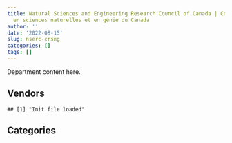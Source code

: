 ```yaml
---
title: Natural Sciences and Engineering Research Council of Canada | Conseil de recherches
  en sciences naturelles et en génie du Canada
author: ''
date: '2022-08-15'
slug: nserc-crsng
categories: []
tags: []
---
```


<script src="/rmarkdown-libs/htmlwidgets/htmlwidgets.js"></script>
<link href="/rmarkdown-libs/datatables-css/datatables-crosstalk.css" rel="stylesheet" />
<script src="/rmarkdown-libs/datatables-binding/datatables.js"></script>
<script src="/rmarkdown-libs/jquery/jquery-3.6.0.min.js"></script>
<link href="/rmarkdown-libs/dt-core-bootstrap/css/dataTables.bootstrap.min.css" rel="stylesheet" />
<link href="/rmarkdown-libs/dt-core-bootstrap/css/dataTables.bootstrap.extra.css" rel="stylesheet" />
<script src="/rmarkdown-libs/dt-core-bootstrap/js/jquery.dataTables.min.js"></script>
<script src="/rmarkdown-libs/dt-core-bootstrap/js/dataTables.bootstrap.min.js"></script>
<link href="/rmarkdown-libs/crosstalk/css/crosstalk.min.css" rel="stylesheet" />
<script src="/rmarkdown-libs/crosstalk/js/crosstalk.min.js"></script>
<script src="/rmarkdown-libs/htmlwidgets/htmlwidgets.js"></script>
<link href="/rmarkdown-libs/datatables-css/datatables-crosstalk.css" rel="stylesheet" />
<script src="/rmarkdown-libs/datatables-binding/datatables.js"></script>
<script src="/rmarkdown-libs/jquery/jquery-3.6.0.min.js"></script>
<link href="/rmarkdown-libs/dt-core-bootstrap/css/dataTables.bootstrap.min.css" rel="stylesheet" />
<link href="/rmarkdown-libs/dt-core-bootstrap/css/dataTables.bootstrap.extra.css" rel="stylesheet" />
<script src="/rmarkdown-libs/dt-core-bootstrap/js/jquery.dataTables.min.js"></script>
<script src="/rmarkdown-libs/dt-core-bootstrap/js/dataTables.bootstrap.min.js"></script>
<link href="/rmarkdown-libs/crosstalk/css/crosstalk.min.css" rel="stylesheet" />
<script src="/rmarkdown-libs/crosstalk/js/crosstalk.min.js"></script>

Department content here.

## Vendors

    ## [1] "Init file loaded"

<div id="htmlwidget-1" style="width:100%;height:auto;" class="datatables html-widget"></div>
<script type="application/json" data-for="htmlwidget-1">{"x":{"style":"bootstrap","filter":"none","vertical":false,"data":[["<a href=\"/vendors/4plan_consulting/\">4PLAN CONSULTING<\/a>","<a href=\"/vendors/a_hundred_answers/\">A HUNDRED ANSWERS<\/a>","<a href=\"/vendors/access_2_networks/\">ACCESS 2 NETWORKS<\/a>","<a href=\"/vendors/adrm_technology_consulting/\">ADRM TECHNOLOGY CONSULTING<\/a>","<a href=\"/vendors/advanced_business_interiors/\">ADVANCED BUSINESS INTERIORS<\/a>","<a href=\"/vendors/advanced_chippewa_technologies/\">ADVANCED CHIPPEWA TECHNOLOGIES<\/a>","<a href=\"/vendors/amazon/\">AMAZON<\/a>","<a href=\"/vendors/applied_electonics/\">APPLIED ELECTONICS<\/a>","<a href=\"/vendors/artemp_personnel_services/\">ARTEMP PERSONNEL SERVICES<\/a>","<a href=\"/vendors/asokan_business_interiors/\">ASOKAN BUSINESS INTERIORS<\/a>","<a href=\"/vendors/bdo_canada/\">BDO CANADA<\/a>","<a href=\"/vendors/bell_canada/\">BELL CANADA<\/a>","<a href=\"/vendors/blackberry/\">BLACKBERRY<\/a>","<a href=\"/vendors/cache_computer_consulting/\">CACHE COMPUTER CONSULTING<\/a>","<a href=\"/vendors/canadian_corps_of_commissionaires/\">CANADIAN CORPS OF COMMISSIONAIRES<\/a>","<a href=\"/vendors/cansel_survey_equipment/\">CANSEL SURVEY EQUIPMENT<\/a>","<a href=\"/vendors/carahsoft_technology/\">CARAHSOFT TECHNOLOGY<\/a>","<a href=\"/vendors/cdw_canada/\">CDW CANADA<\/a>","<a href=\"/vendors/cgi/\">CGI<\/a>","<a href=\"/vendors/cision_canada/\">CISION CANADA<\/a>","<a href=\"/vendors/citrix/\">CITRIX<\/a>","<a href=\"/vendors/cnw_group/\">CNW GROUP<\/a>","<a href=\"/vendors/cofomo/\">COFOMO<\/a>","<a href=\"/vendors/colliers_project_leaders/\">COLLIERS PROJECT LEADERS<\/a>","<a href=\"/vendors/commvault_systems/\">COMMVAULT SYSTEMS<\/a>","<a href=\"/vendors/compucom_canada/\">COMPUCOM CANADA<\/a>","<a href=\"/vendors/conexsys/\">CONEXSYS<\/a>","<a href=\"/vendors/coradix_technology_consulting/\">CORADIX TECHNOLOGY CONSULTING<\/a>","<a href=\"/vendors/csdc_systems/\">CSDC SYSTEMS<\/a>","<a href=\"/vendors/dell_computer/\">DELL COMPUTER<\/a>","<a href=\"/vendors/deloitte_and_touche/\">DELOITTE AND TOUCHE<\/a>","<a href=\"/vendors/dls_technology/\">DLS TECHNOLOGY<\/a>","<a href=\"/vendors/dynamic_personnel_consultants/\">DYNAMIC PERSONNEL CONSULTANTS<\/a>","<a href=\"/vendors/eagle_professional_resources/\">EAGLE PROFESSIONAL RESOURCES<\/a>","<a href=\"/vendors/ecole_de_langues_abce/\">ECOLE DE LANGUES ABCE<\/a>","<a href=\"/vendors/elsevier/\">ELSEVIER<\/a>","<a href=\"/vendors/entrust/\">ENTRUST<\/a>","<a href=\"/vendors/ernst_young/\">ERNST YOUNG<\/a>","<a href=\"/vendors/excel_human_resources/\">EXCEL HUMAN RESOURCES<\/a>","<a href=\"/vendors/forrester_research/\">FORRESTER RESEARCH<\/a>","<a href=\"/vendors/freebalance/\">FREEBALANCE<\/a>","<a href=\"/vendors/gartner/\">GARTNER<\/a>","<a href=\"/vendors/gc_strategies/\">GC STRATEGIES<\/a>","<a href=\"/vendors/global_knowledge/\">GLOBAL KNOWLEDGE<\/a>","<a href=\"/vendors/global_upholstery/\">GLOBAL UPHOLSTERY<\/a>","<a href=\"/vendors/goss_gilroy/\">GOSS GILROY<\/a>","<a href=\"/vendors/grand_toy/\">GRAND TOY<\/a>","<a href=\"/vendors/graybridge_international_consulting/\">GRAYBRIDGE INTERNATIONAL CONSULTING<\/a>","<a href=\"/vendors/i4c_information_technology/\">I4C INFORMATION TECHNOLOGY<\/a>","<a href=\"/vendors/ibm_canada/\">IBM CANADA<\/a>","<a href=\"/vendors/insa/\">INSA<\/a>","<a href=\"/vendors/integra_networks/\">INTEGRA NETWORKS<\/a>","<a href=\"/vendors/itex/\">ITEX<\/a>","<a href=\"/vendors/kpmg/\">KPMG<\/a>","<a href=\"/vendors/lannick_contract_solutions/\">LANNICK CONTRACT SOLUTIONS<\/a>","<a href=\"/vendors/leo_pisces_services_group/\">LEO PISCES SERVICES GROUP<\/a>","<a href=\"/vendors/lumina_it/\">LUMINA IT<\/a>","<a href=\"/vendors/messa_computing/\">MESSA COMPUTING<\/a>","<a href=\"/vendors/microsoft_canada/\">MICROSOFT CANADA<\/a>","<a href=\"/vendors/mindwire_systems/\">MINDWIRE SYSTEMS<\/a>","<a href=\"/vendors/mnp/\">MNP<\/a>","<a href=\"/vendors/nattiq/\">NATTIQ<\/a>","<a href=\"/vendors/newfound_recruiting/\">NEWFOUND RECRUITING<\/a>","<a href=\"/vendors/nisha_techonologies/\">NISHA TECHONOLOGIES<\/a>","<a href=\"/vendors/nitam_solutions/\">NITAM SOLUTIONS<\/a>","<a href=\"/vendors/openframe_technologies/\">OPENFRAME TECHNOLOGIES<\/a>","<a href=\"/vendors/opentext/\">OPENTEXT<\/a>","<a href=\"/vendors/oracle_canada/\">ORACLE CANADA<\/a>","<a href=\"/vendors/orangutech/\">ORANGUTECH<\/a>","<a href=\"/vendors/pleiad_canada/\">PLEIAD CANADA<\/a>","<a href=\"/vendors/portage_personnel/\">PORTAGE PERSONNEL<\/a>","<a href=\"/vendors/pra/\">PRA<\/a>","<a href=\"/vendors/pricewaterhouse_coopers/\">PRICEWATERHOUSE COOPERS<\/a>","<a href=\"/vendors/printers_plus/\">PRINTERS PLUS<\/a>","<a href=\"/vendors/prologic_systems/\">PROLOGIC SYSTEMS<\/a>","<a href=\"/vendors/promaxis/\">PROMAXIS<\/a>","<a href=\"/vendors/proquest/\">PROQUEST<\/a>","<a href=\"/vendors/protak_consulting_group/\">PROTAK CONSULTING GROUP<\/a>","<a href=\"/vendors/qmr/\">QMR<\/a>","<a href=\"/vendors/quantum_management_services/\">QUANTUM MANAGEMENT SERVICES<\/a>","<a href=\"/vendors/quintet_consulting/\">QUINTET CONSULTING<\/a>","<a href=\"/vendors/raymond_chabot_grant_thornton/\">RAYMOND CHABOT GRANT THORNTON<\/a>","<a href=\"/vendors/rogers/\">ROGERS<\/a>","<a href=\"/vendors/salesforce_canada/\">SALESFORCE CANADA<\/a>","<a href=\"/vendors/sap/\">SAP<\/a>","<a href=\"/vendors/sdl_international_canada/\">SDL INTERNATIONAL CANADA<\/a>","<a href=\"/vendors/si_systems/\">SI SYSTEMS<\/a>","<a href=\"/vendors/simplex_grinnell/\">SIMPLEX GRINNELL<\/a>","<a href=\"/vendors/softchoice/\">SOFTCHOICE<\/a>","<a href=\"/vendors/softsim_technologies/\">SOFTSIM TECHNOLOGIES<\/a>","<a href=\"/vendors/sra_staffing_solutions/\">SRA STAFFING SOLUTIONS<\/a>","<a href=\"/vendors/st_joseph_print_group/\">ST JOSEPH PRINT GROUP<\/a>","<a href=\"/vendors/stoneworks_technologies/\">STONEWORKS TECHNOLOGIES<\/a>","<a href=\"/vendors/systemscope/\">SYSTEMSCOPE<\/a>","<a href=\"/vendors/teknion/\">TEKNION<\/a>","<a href=\"/vendors/tes_contract_services/\">TES CONTRACT SERVICES<\/a>","<a href=\"/vendors/the_aim_group/\">THE AIM GROUP<\/a>","<a href=\"/vendors/the_right_door_consulting/\">THE RIGHT DOOR CONSULTING<\/a>","<a href=\"/vendors/toshiba_canada/\">TOSHIBA CANADA<\/a>","<a href=\"/vendors/totem_offisource/\">TOTEM OFFISOURCE<\/a>","<a href=\"/vendors/toyota_canada/\">TOYOTA CANADA<\/a>","<a href=\"/vendors/transpolar_technology/\">TRANSPOLAR TECHNOLOGY<\/a>","<a href=\"/vendors/turtle_island_staffing/\">TURTLE ISLAND STAFFING<\/a>","<a href=\"/vendors/university_of_ottawa/\">UNIVERSITY OF OTTAWA<\/a>","<a href=\"/vendors/veritaaq_technology_house/\">VERITAAQ TECHNOLOGY HOUSE<\/a>","<a href=\"/vendors/vmware/\">VMWARE<\/a>","<a href=\"/vendors/zernam_enterprise/\">ZERNAM ENTERPRISE<\/a>"],[null,"$1,184,094.01","$  177,983.13","$  359,939.33",null,null,null,"$   24,010.97","$   18,063.50",null,"$   11,017.50",null,"$    1,550.52","$   24,860.00","$   58,086.61",null,"$   10,037.79",null,"$   24,860.00",null,null,"$   21,470.00","$  314,092.72",null,null,null,"$    6,162.42","$   24,747.00","$    9,637.39",null,null,"$   10,346.10","$    3,258.06",null,null,null,"$    8,773.26","$   53,248.45","$  274,566.92",null,"$   88,367.13","$   28,308.61","$   24,916.50",null,null,null,"$   28,250.00","$   16,278.72","$   87,010.00","$   28,502.70",null,null,"$    1,137.70","$   24,089.73","$   41,234.52",null,null,"$   38,487.15",null,null,"$  858,591.71","$   10,170.00",null,null,null,"$  106,052.76","$    3,092.63",null,"$   33,321.18",null,null,"$  181,510.39",null,"$  102,460.50",null,null,null,"$   11,846.00",null,null,null,null,"$   43,318.94",null,"$   79,710.98",null,null,null,"$    2,548.15",null,null,"$   22,063.82","$  552,265.41",null,null,"$  157,762.45",null,null,"$   42,222.78",null,null,null,null,null,null,"$    6,851.68",null],["$  185,263.04","$1,489,796.62","$  517,245.38","$  437,926.18","$   29,624.21",null,null,"$   10,401.65","$   18,063.50","$   10,345.15","$   76,862.06",null,"$   33,596.51","$  124,300.00","$   60,144.93","$    1,252.91",null,"$   41,873.35","$   24,860.00","$   23,617.00","$   24,645.09","$   11,367.80","$  442,682.75",null,null,"$  150,124.27","$   37,687.22",null,"$   12,838.13","$   41,374.50","$   13,493.55","$  123,619.51","$   33,666.67","$   15,084.99",null,"$   24,346.98","$   10,740.61","$   78,108.45","$  455,622.27",null,"$   88,367.13","$  399,818.38","$1,097,241.39",null,"$   11,625.99","$    8,128.39",null,"$   16,550.79",null,"$   20,594.55","$    4,419.82",null,"$   72,335.58","$   41,475.24",null,null,"$   24,408.00","$   10,871.25","$   82,348.75","$   24,565.07","$1,324,377.25",null,null,"$1,013,409.36","$   25,626.14","$  116,974.45","$   21,767.37","$   25,079.42","$  526,798.97","$    7,688.19",null,"$   53,937.44","$   17,270.76",null,"$   24,007.64",null,"$   22,918.57","$   13,138.30",null,null,"$   52,725.61","$   23,672.01","$   56,875.59",null,null,null,null,"$   22,140.66","$  326,615.84",null,null,null,"$  122,428.79",null,null,"$  157,762.45",null,null,null,"$  189,500.82",null,null,"$   10,842.58","$    2,755.60","$   11,907.28","$   28,136.16",null],["$   61,528.96","$  827,443.64","$  288,884.25","$  439,125.98","$    8,164.35","$   10,262.66",null,null,"$   18,112.99","$   24,543.05","$  407,012.03",null,"$  154,002.95","$   39,550.00",null,"$   12,367.03",null,null,null,"$   11,162.48",null,null,"$  405,312.99","$  517,667.71","$   10,432.16","$   32,096.71",null,"$   21,495.70","$   13,496.08",null,"$   25,059.45","$   36,964.27",null,"$   72,646.14",null,"$  157,409.00","$   13,234.91","$   78,946.39","$  609,201.22",null,"$   23,268.96","$1,021,109.14","$1,527,842.43","$    6,898.94",null,"$   16,807.86",null,"$   56,777.13",null,"$   26,670.14","$    6,364.53","$   30,106.67","$  326,326.73","$   17,385.51",null,null,null,"$    7,658.13","$  335,412.66","$   37,666.63","$1,339,813.01",null,null,"$1,005,684.78","$  427,960.45","$   95,026.64",null,"$  112,333.01","$  448,941.80","$  136,580.49","$    6,692.72","$   22,101.47","$   86,590.37",null,null,"$   20,843.80","$   39,990.26",null,"$    2,172.25","$   41,496.41","$   18,068.89","$   35,313.99","$   57,031.41",null,"$   19,841.66","$   18,301.93","$   44,279.90","$   28,556.16","$  390,516.10","$  171,548.61","$  119,267.54",null,"$  210,033.15",null,"$  140,823.43","$  158,194.68","$  106,835.85","$  117,812.46",null,null,"$   43,825.36","$   18,160.59","$   18,593.30","$   53,081.55","$   65,045.72","$   22,001.47","$   29,347.49"],[null,null,"$   98,274.69","$  437,926.18",null,null,"$   29,835.62",null,null,null,"$  301,970.23","$   28,137.00","$   46,602.06",null,"$  137,780.18","$   13,293.27",null,null,"$   28,250.00","$   33,395.94","$   66,507.40","$   11,506.79","$  765,113.92","$1,211,209.69","$   11,541.93",null,null,"$   17,253.13","$   10,295.34",null,null,"$   73,140.79",null,"$   18,062.29","$   16,221.83",null,"$    3,275.30","$   34,924.13","$  332,970.37","$   23,564.38","$   90,791.58","$  945,542.08","$1,523,668.00","$   16,141.76",null,null,null,"$   28,259.71",null,"$   44,340.94",null,null,"$   11,671.26",null,null,"$   90,092.24",null,"$   11,180.87","$  319,592.01","$   25,789.09","$1,342,910.43",null,"$  310,750.00","$   24,973.00",null,"$   94,767.00",null,"$   49,143.84","$  491,456.97","$   31,530.21","$   19,834.03","$   31,750.09",null,null,null,"$   21,613.60","$   34,856.69",null,"$   49,061.72","$   22,093.37",null,null,"$   56,875.59","$    4,721.77","$  118,469.21","$   18,486.80","$  288,610.05","$   36,571.92","$  263,867.22","$  264,254.50","$  148,575.60",null,"$  151,753.10","$   56,982.41",null,"$  157,762.45","$  175,076.56","$  141,881.15",null,null,null,"$   27,793.66","$    2,876.87","$   52,936.52",null,"$   16,660.65",null]],"container":"<table class=\"table table-striped table-hover row-border order-column display\">\n  <thead>\n    <tr>\n      <th>Vendor<\/th>\n      <th>2017-2018<\/th>\n      <th>2018-2019<\/th>\n      <th>2019-2020<\/th>\n      <th>2020-2021<\/th>\n    <\/tr>\n  <\/thead>\n<\/table>","options":{"order":[[4,"desc"]],"pageLength":10,"autoWidth":true,"columnDefs":[],"orderClasses":false}},"evals":[],"jsHooks":[]}</script>

## Categories

<div id="htmlwidget-2" style="width:100%;height:auto;" class="datatables html-widget"></div>
<script type="application/json" data-for="htmlwidget-2">{"x":{"style":"bootstrap","filter":"none","vertical":false,"data":[["<a href=\"/categories/10_office_management/\">10_office_management<\/a>","<a href=\"/categories/2_professional_services/\">2_professional_services<\/a>","<a href=\"/categories/3_information_technology/\">3_information_technology<\/a>","<a href=\"/categories/4_medical/\">4_medical<\/a>","<a href=\"/categories/5_transportation_and_logistics/\">5_transportation_and_logistics<\/a>","<a href=\"/categories/6_industrial_products_and_services/\">6_industrial_products_and_services<\/a>","<a href=\"/categories/7_travel/\">7_travel<\/a>","<a href=\"/categories/8_security_and_protection/\">8_security_and_protection<\/a>","<a href=\"/categories/9_human_capital/\">9_human_capital<\/a>"],["$    78,968.11","$ 1,557,225.62","$ 4,661,473.85","$    23,429.03",null,"$    28,250.00","$   418,716.89","$    58,086.61","$   221,041.26"],["$   499,189.30","$ 2,705,288.41","$ 9,619,824.71","$    23,429.03",null,"$    22,140.66","$   415,404.19","$    60,144.93","$   505,005.87"],["$   830,388.17","$ 4,283,264.19","$10,296,012.07",null,"$    43,825.36",null,"$   236,518.98",null,"$   620,715.31"],["$   273,658.87","$ 4,284,715.16","$ 9,314,237.99",null,null,"$     7,813.07","$   263,858.16","$   137,780.18","$   504,275.42"]],"container":"<table class=\"table table-striped table-hover row-border order-column display\">\n  <thead>\n    <tr>\n      <th>Category<\/th>\n      <th>2017-2018<\/th>\n      <th>2018-2019<\/th>\n      <th>2019-2020<\/th>\n      <th>2020-2021<\/th>\n    <\/tr>\n  <\/thead>\n<\/table>","options":{"order":[[4,"desc"]],"pageLength":20,"autoWidth":true,"columnDefs":[],"orderClasses":false,"lengthMenu":[10,20,25,50,100]}},"evals":[],"jsHooks":[]}</script>
